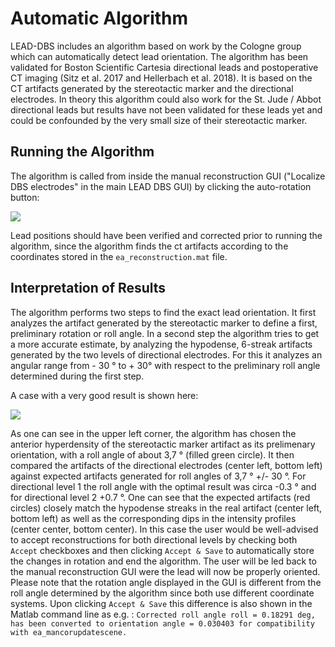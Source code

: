 # Automatic Algorithm

LEAD-DBS includes an algorithm based on work by the Cologne group which can automatically detect lead orientation. The algorithm has been validated for Boston Scientific Cartesia directional leads and postoperative CT imaging \(Sitz et al. 2017 and Hellerbach et al. 2018\). It is based on the CT artifacts generated by the stereotactic marker and the directional electrodes. In theory this algorithm could also work for the St. Jude / Abbot directional leads but results have not been validated for these leads yet and could be confounded by the very small size of their stereotactic marker.

## Running the Algorithm

The algorithm is called from inside the manual reconstruction GUI \("Localize DBS electrodes" in the main LEAD DBS GUI\) by clicking the auto-rotation button:

![](https://firebasestorage.googleapis.com/v0/b/gitbook-28427.appspot.com/o/assets%2F-LXNx2zMX4PuhHEzaST6%2F-LXNx5sod0JotQELyxmJ%2F-LXNx7-mWmmBFwiEHHqK%2F1.png?generation=1548754388375100&alt=media)

Lead positions should have been verified and corrected prior to running the algorithm, since the algorithm finds the ct artifacts according to the coordinates stored in the `ea_reconstruction.mat` file.

## Interpretation of Results

The algorithm performs two steps to find the exact lead orientation. It first analyzes the artifact generated by the stereotactic marker to define a first, preliminary rotation or roll angle. In a second step the algorithm tries to get a more accurate estimate, by analyzing the hypodense, 6-streak artifacts generated by the two levels of directional electrodes. For this it analyzes an angular range from - 30 ° to + 30° with respect to the preliminary roll angle determined during the first step.

A case with a very good result is shown here: 

![](https://gblobscdn.gitbook.com/assets%2F-LXNx2zMX4PuhHEzaST6%2F-LXNx5sod0JotQELyxmJ%2F-LXNx7-oEMz8L-SJRg5u%2F3.png?alt=media)

As one can see in the upper left corner, the algorithm has chosen the anterior hyperdensity of the stereotactic marker artifact as its prelimenary orientation, with a roll angle of about 3,7 ° \(filled green circle\). It then compared the artifacts of the directional electrodes \(center left, bottom left\) against expected artifacts generated for roll angles of 3,7 ° +/- 30 °. For directional level 1 the roll angle with the optimal result was circa -0.3 ° and for directional level 2 +0.7 °. One can see that the expected artifacts \(red circles\) closely match the hypodense streaks in the real artifact \(center left, bottom left\) as well as the corresponding dips in the intensity profiles \(center center, bottom center\). In this case the user would be well-advised to accept reconstructions for both directional levels by checking both `Accept` checkboxes and then clicking `Accept & Save` to automatically store the changes in rotation and end the algorithm. The user will be led back to the manual reconstruction GUI were the lead will now be properly oriented. Please note that the rotation angle displayed in the GUI is different from the roll angle determined by the algorithm since both use different coordinate systems. Upon clicking `Accept & Save` this difference is also shown in the Matlab command line as e.g. : `Corrected roll angle roll = 0.18291 deg, has been converted to orientation angle = 0.030403 for compatibility with ea_mancorupdatescene.`


